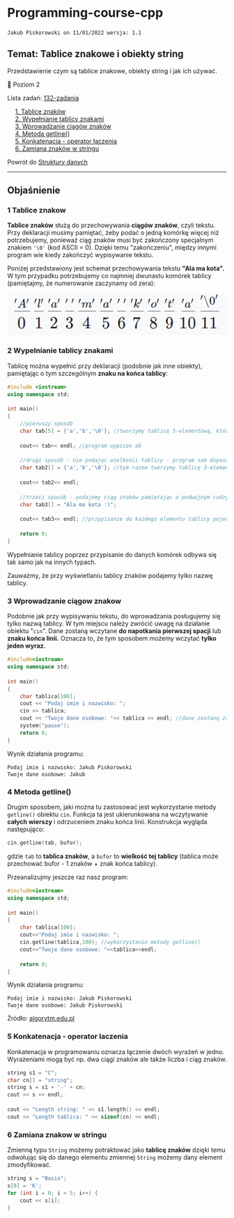 # Programming-course-cpp

`Jakub Piskorowski on 11/01/2022 wersja: 1.1`

## Temat: Tablice znakowe i obiekty string

Przedstawienie czym są tablice znakowe, obiekty string i jak ich używać.

&#x1F4D7; Poziom 2

Lista zadań: [132-zadania](132-zadania/README.md)

&emsp; [1. Tablice znaków](#1-tablice-znakow) \
&emsp; [2. Wypełnianie tablicy znakami](#2-wypelnianie-tablicy-znakami) \
&emsp; [3. Wprowadzanie ciągów znaków](#3-wprowadzanie-ciągow-znakow) \
&emsp; [4. Metoda getline()](#4-metoda-getline) \
&emsp; [5. Konkatenacja - operator łączenia](#5-konkatenacja---operator-laczenia) \
&emsp; [6. Zamiana znaków w stringu](#6-zamiana-znakow-w-stringu)

Powrót do [Struktury danych](/1-programowanie-strukturalne/1-3-struktury-danych/README.md)

---

## Objaśnienie

### 1 Tablice znakow

**Tablice znaków** służą do przechowywania **ciągów znaków**, czyli tekstu. Przy deklaracji musimy pamiętać, żeby podać o jedną komórkę więcej niż potrzebujemy, ponieważ ciąg znaków musi być zakończony specjalnym znakiem `'\0'` (kod ASCII = 0). Dzięki temu "zakończeniu", między innymi program wie kiedy zakończyć wypisywanie tekstu.

Poniżej przedstawiony jest schemat przechowywania tekstu **"Ala ma kota".** W tym przypadku potrzebujemy co najmniej dwunastu komórek tablicy (pamiętajmy, że numerowanie zaczynamy od zera):

![tablica znakow](img/tablica-znakow.PNG)

### 2 Wypelnianie tablicy znakami

Tablicę można wypełnić przy deklaracji (podobnie jak inne obiekty), pamiętając o tym szczególnym **znaku na końca tablicy**:

```cpp
#include <iostream>
using namespace std;

int main()
{
    //pierwszy sposób
    char tab[5] = {'a','b','\0'}; //tworzymy tablicę 5-elementową, która może przechować do 4 znaków

    cout<< tab<< endl; //program wypisze ab

    //drugi sposób - nie podając wielkości tablicy - program sam dopasuje jej wielkość
    char tab2[] = {'a','b','\0'}; //tym razem tworzymy tablicę 3-elementową

    cout<< tab2<< endl; 

    //trzeci sposób - podajemy ciąg znaków pamiętając o podwójnym cudzysłowie
    char tab3[] = "Ala ma kota :)";

    cout<< tab3<< endl; //przypisanie do każdego elementu tablicy pojedyńczego znakku

    return 0;
}
```

Wypełnianie tablicy poprzez przypisanie do danych komórek odbywa się tak samo jak na innych typach.

Zauważmy, że przy wyświetlaniu tablicy znaków podajemy tylko nazwę tablicy.

### 3 Wprowadzanie ciągow znakow

Podobnie jak przy wypisywaniu tekstu, do wprowadzania posługujemy się tylko nazwą tablicy. W tym miejscu należy zwrócić uwagę na działanie obiektu "`cin`". Dane zostaną wczytane **do napotkania pierwszej spacji** lub **znaku końca linii.** Oznacza to, że tym sposobem możemy wczytać **tylko jeden wyraz.**

```cpp
#include<iostream>
using namespace std;

int main()
{
    char tablica[100];
    cout << "Podaj imie i nazwisko: "; 
    cin >> tablica;
    cout << "Twoje dane osobowe: "<< tablica << endl; //dane zostaną zredukowane do imienia
    system("pause");
    return 0;
}
```

Wynik działania programu:

```text
Podaj imie i nazwisko: Jakub Piskorowski
Twoje dane osobowe: Jakub
```

### 4 Metoda getline()

Drugim sposobem, jaki można tu zastosować jest wykorzystanie metody `getline()` obiektu `cin`. Funkcja ta jest ukierunkowana na wczytywanie **całych wierszy** i odrzuceniem znaku końca linii. Konstrukcja wygląda następująco:

```cpp
cin.getline(tab, bufor);
```

gdzie `tab` to **tablica znaków**, a `bufor` to **wielkość tej tablicy** (tablica może przechować bufor - 1 znaków + znak końca tablicy).

Przeanalizujmy jeszcze raz nasz program:

```cpp
#include<iostream>
using namespace std;

int main()
{
    char tablica[100];
    cout<<"Podaj imie i nazwisko: "; 
    cin.getline(tablica,100); //wykorzystanie metody getline()
    cout<<"Twoje dane osobowe: "<<tablica<<endl;

    return 0;
}
```

Wynik działania programu:

```text
Podaj imie i nazwisko: Jakub Piskorowski
Twoje dane osobowe: Jakub Piskorowski
```

Źródło: [algorytm.edu.pl](http://www.algorytm.edu.pl/tablice-w-c/tablice-znakow.html)

### 5 Konkatenacja - operator laczenia

Konkatenacja w programowaniu oznacza łączenie dwóch wyrażeń w jedno. Wyrażeniami mogą być np. dwa ciągi znaków ale także liczba i ciąg znaków.

```cpp
string s1 = "C";
char cn[] = "string";
string s = s1 + '-' + cn;
cout << s << endl;

cout << "Length string: " << s1.length() << endl;
cout << "Length tablica: " << sizeof(cn) << endl;
```

### 6 Zamiana znakow w stringu

Zmienną typu `String` możemy potraktować jako **tablicę znaków** dzięki temu odwołując się do danego elementu zmiennej `String` możemy dany element zmodyfikować.

```cpp
string s = "Basia";
s[0] = 'K';
for (int i = 0; i < 5; i++) {
    cout << s[i];
}
```
